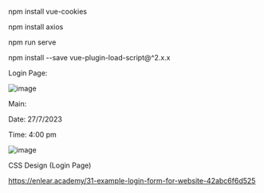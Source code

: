 npm install vue-cookies

npm install axios

npm run serve

npm install --save vue-plugin-load-script@^2.x.x


Login Page:

![image](https://github.com/junxian428/vuejs_frontend_crud/assets/58724748/7567d67e-167e-47e5-9460-998af5e5a94f)

Main:

Date: 27/7/2023 

Time: 4:00 pm

![image](https://github.com/junxian428/vuejs_frontend_crud/assets/58724748/a6fcab61-8dde-4ccd-807a-d99c7d56d4d5)



CSS Design (Login Page)

https://enlear.academy/31-example-login-form-for-website-42abc6f6d525
